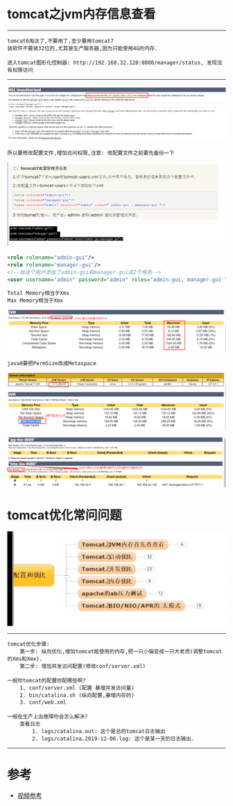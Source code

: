 # tomcat之jvm内存信息查看

---

    tomcat6淘汰了,不要用了,至少要用tomcat7
    装软件不要装32位的,尤其是生产服务器,因为只能使用4G的内存.

    进入tomcat图形化控制器: http://192.168.32.128:8080/manager/status, 发现没有权限访问
---

![](../pics/tomcat-401.png)

    所以要修改配置文件,增加访问权限,注意: 改配置文件之前要先备份一下

![](../pics/tomcat7配置管理员信息.png)

```xml
<role rolename="admin-gui"/>
<role rolename="manager-gui"/>
<!--给这个用户添加了admin-gui和manager-gui这2个角色-->
<user username="admin" password="admin" roles="admin-gui, manager-gui "/>
```

    Total Memory相当于Xms
    Max Memory相当于Xmx

![](../pics/tomcat-jvm内存划分-java8.png)

    java8要把PermSize改成Metaspace

![](../pics/tomcat-jvm内存划分-java7.png)

![](../pics/tomcat的默认启动方式.png)

# tomcat优化常问问题

![](../pics/tomcat优化整体流程.png)

---
    tomcat优化步骤:
        第一步: 纵向优化,增加tomcat能使用的内存,把一只小猫变成一只大老虎(调整tomcat的Xms和Xmx).
        第二步: 增加并发访问配置(修改conf/server.xml)

    一般你tomcat的配置你配哪些啊?
        1. conf/server.xml (配置 暴增并发访问量)
        2. bin/catalina.sh (纵向配置,暴增内存的)
        3. conf/web.xml

    一般在生产上出故障你会怎么解决?
        查看日志
            1. logs/catalina.out: 这个是总的tomcat日志输出
            2. logs/catalina.2019-12-06.log: 这个是某一天的日志输出.
---

# 参考

- [视频参考](https://www.bilibili.com/video/av64763793?p=6)